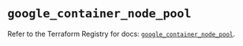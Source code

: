 # `google_container_node_pool`

Refer to the Terraform Registry for docs: [`google_container_node_pool`](https://registry.terraform.io/providers/hashicorp/google/6.18.0/docs/resources/container_node_pool).
